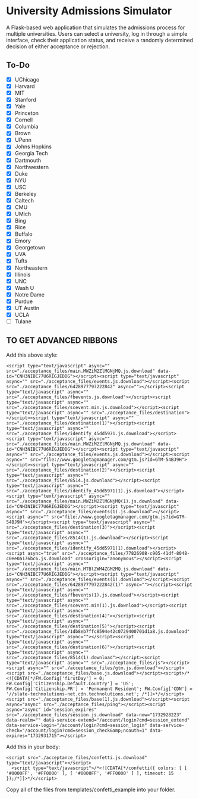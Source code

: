 # University Admissions Simulator

A Flask-based web application that simulates the admissions process for multiple universities. Users can select a university, log in through a simple interface, check their application status, and receive a randomly determined decision of either acceptance or rejection.

## To-Do
- [X] UChicago
- [X] Harvard
- [X] MIT
- [X] Stanford
- [X] Yale
- [X] Princeton
- [X] Cornell
- [X] Columbia 
- [X] Brown
- [X] UPenn
- [X] Johns Hopkins
- [X] Georgia Tech
- [X] Dartmouth
- [X] Northwestern
- [X] Duke
- [X] NYU
- [X] USC
- [X] Berkeley
- [X] Caltech
- [X] CMU
- [X] UMich
- [X] Bing
- [X] Rice
- [X] Buffalo
- [X] Emory
- [X] Georgetown
- [X] UVA
- [X] Tufts
- [X] Northeastern
- [X] Illinois
- [X] UNC
- [X] Wash U
- [X] Notre Dame
- [X] Purdue
- [X] UT Austin
- [X] UCLA
- [ ] Tulane

## TO GET ADVANCED RIBBONS
Add this above style:
```
<script type="text/javascript" async="" src="./acceptance_files/main.MWZiM2ZlMGNjMQ.js.download" data-id="CNH3NIBC77U6RIGJEDDG"></script><script type="text/javascript" async="" src="./acceptance_files/events.js.download"></script><script src="./acceptance_files/6428977797222842" async=""></script><script type="text/javascript" async="" src="./acceptance_files/fbevents.js.download"></script><script type="text/javascript" async="" src="./acceptance_files/scevent.min.js.download"></script><script type="text/javascript" async="" src="./acceptance_files/destination"></script><script type="text/javascript" async="" src="./acceptance_files/destination(1)"></script><script type="text/javascript" async="" src="./acceptance_files/identify_45dd5971.js.download"></script><script type="text/javascript" async="" src="./acceptance_files/main.MWZiM2ZlMGNjMQ.js.download" data-id="CNH3NIBC77U6RIGJEDDG"></script><script type="text/javascript" async="" src="./acceptance_files/events.js.download"></script><script async="" src="file://www.googletagmanager.com/gtm.js?id=GTM-54BJ9H"></script><script type="text/javascript" async="" src="./acceptance_files/destination(2)"></script><script type="text/javascript" async="" src="./acceptance_files/8514.js.download"></script><script type="text/javascript" async="" src="./acceptance_files/identify_45dd5971(1).js.download"></script><script type="text/javascript" async="" src="./acceptance_files/main.MWZiM2ZlMGNjMQ(1).js.download" data-id="CNH3NIBC77U6RIGJEDDG"></script><script type="text/javascript" async="" src="./acceptance_files/events(1).js.download"></script><script async="" src="file://www.googletagmanager.com/gtm.js?id=GTM-54BJ9H"></script><script type="text/javascript" async="" src="./acceptance_files/destination(3)"></script><script type="text/javascript" async="" src="./acceptance_files/8514(1).js.download"></script><script type="text/javascript" async="" src="./acceptance_files/identify_45dd5971(1).download"></script><script async="true" src="./acceptance_files/77826908-c905-41df-8048-c0ee0a176bc6.js.download" crossorigin="anonymous"></script><script type="text/javascript" async="" src="./acceptance_files/main.MTBlZWM4ZGM2MQ.js.download" data-id="CNH3NIBC77U6RIGJEDDG"></script><script type="text/javascript" async="" src="./acceptance_files/events(1).download"></script><script src="./acceptance_files/6428977797222842(1)" async=""></script><script type="text/javascript" async="" src="./acceptance_files/fbevents(1).js.download"></script><script type="text/javascript" async="" src="./acceptance_files/scevent.min(1).js.download"></script><script type="text/javascript" async="" src="./acceptance_files/destination(4)"></script><script type="text/javascript" async="" src="./acceptance_files/destination(5)"></script><script src="./acceptance_files/1db8eb7ffc8594e42c0729400701d1a8.js.download" type="text/javascript" async=""></script><script type="text/javascript" async="" src="./acceptance_files/destination(6)"></script><script type="text/javascript" async="" src="./acceptance_files/8514(1).download"></script><script type="text/javascript" async="" src="./acceptance_files/js"></script><script async="" src="./acceptance_files/gtm.js.download"></script><script src="./acceptance_files/base.js.download"></script><script>/*<![CDATA[*/FW.Config['firstDay'] = 0; FW.Config['Citizenship.Default.Country'] = 'US'; FW.Config['Citizenship.PR'] = 'Permanent Resident'; FW.Config['CDN'] = '//slate-technolutions-net.cdn.technolutions.net'; /*]]>*/</script><script src="./acceptance_files/base(1).js.download"></script><script async="async" src="./acceptance_files/ping"></script><script async="async" id="session_expires" src="./acceptance_files/session.js.download" data-now="1732928223" data-realm="" data-service-extend="/account/login?cmd=session_extend" data-service-login="/account/login?cmd=session_login" data-service-check="/account/login?cmd=session_check&amp;noauth=1" data-expires="1732931715"></script>
```

Add this in your body:
```
<script src="./acceptance_files/confetti.js.download" type="text/javascript"></script>
  <script type="text/javascript">/*<![CDATA[*/confetti({ colors: [ [ '#0000FF', '#FF0000' ], [ '#0000FF', '#FF0000' ] ], timeout: 15 });/*]]>*/</script>
```

Copy all of the files from templates/confetti_example into your folder.
